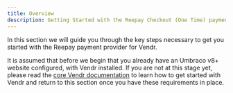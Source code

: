 ```yaml
---
title: Overview
description: Getting Started with the Reepay Checkout (One Time) payment provider for Vendr, the eCommerce solution for Umbraco v8+
---
```


In this section we will guide you through the key steps necessary to get you started with the Reepay payment provider for Vendr.

It is assumed that before we begin that you already have an Umbraco v8+ website configured, with Vendr installed. If you are not at this stage yet, please read the [core Vendr documentation](../../../../../core/) to learn how to get started with Vendr and return to this section once you have these requirements in place.